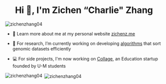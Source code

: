 <h1 align="center">Hi 👋, I'm Zichen “Charlie" Zhang</h1>

<p align="left"> <img src="https://komarev.com/ghpvc/?username=zichenzhang04&label=Profile%20views&color=0e75b6&style=flat" alt="zichenzhang04" /> </p>

- 👤 Learn more about me at my personal website [zichenz.me](https://www.zichenz.me/)

- 🔭 For research, I’m currently working on developing [algorithms](https://github.com/zichenzhang04/chromosome-sorting) that sort genomic datasets efficiently

- 💻 For side projects, I'm now working on [Collage](https://github.com/collage-us), an Education startup founded by U-M students

<p><img align="left" src="https://github-readme-stats.vercel.app/api/top-langs?username=zichenzhang04&show_icons=true&locale=en&layout=compact" alt="zichenzhang04" /></p>

<p>&nbsp;<img align="center" src="https://github-readme-stats.vercel.app/api?username=zichenzhang04&show_icons=true&locale=en" alt="zichenzhang04" /></p>
